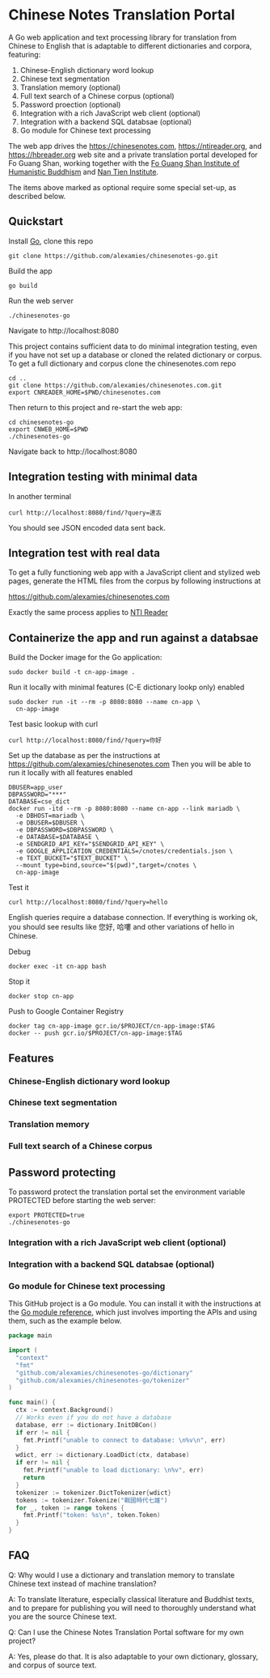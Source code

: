 # Chinese Notes Translation Portal

A Go web application and text processing library for translation from Chinese to
English that is adaptable to different dictionaries and corpora, featuring:

1. Chinese-English dictionary word lookup
2. Chinese text segmentation
3. Translation memory (optional)
4. Full text search of a Chinese corpus (optional)
5. Password proection (optional)
6. Integration with a rich JavaScript web client (optional)
7. Integration with a backend SQL databsae (optional)
8. Go module for Chinese text processing

The web app drives the https://chinesenotes.com, https://ntireader.org, and
https://hbreader.org web site and a private translation portal
developed for Fo Guang Shan, working together with the 
[Fo Guang Shan Institute of Humanistic Buddhism](http://fgsihb.org/) and
[Nan Tien Institute](https://www.nantien.edu.au/).

The items above marked as optional require some special set-up, as described
below.

## Quickstart

Install [Go](https://golang.org/doc/install),
clone this repo

```shell
git clone https://github.com/alexamies/chinesenotes-go.git
```

Build the app

```shell
go build
```

Run the web server

```shell
./chinesenotes-go
```

Navigate to http://localhost:8080

This project contains sufficient data to do minimal integration testing, even if
you have not set up a database or cloned the related dictionary or corpus. To
get a full dictionary and corpus clone the chinesenotes.com repo 

```shell
cd ..
git clone https://github.com/alexamies/chinesenotes.com.git
export CNREADER_HOME=$PWD/chinesenotes.com
```

Then return to this project and re-start the web app:

```shell
cd chinesenotes-go
export CNWEB_HOME=$PWD
./chinesenotes-go
```

Navigate back to http://localhost:8080

## Integration testing with minimal data

In another terminal

```shell
curl http://localhost:8080/find/?query=邃古
```

You should see JSON encoded data sent back.

## Integration test with real data

To get a fully functioning web app with a JavaScript client and stylized web
pages, generate the HTML files from the corpus by following instructions at

https://github.com/alexamies/chinesenotes.com

Exactly the same process applies to
[NTI Reader](https://github.com/alexamies/buddhist-dictionary)

## Containerize the app and run against a databsae

Build the Docker image for the Go application:

```
sudo docker build -t cn-app-image .
```

Run it locally with minimal features (C-E dictionary lookp only) enabled

```
sudo docker run -it --rm -p 8080:8080 --name cn-app \
  cn-app-image
```

Test basic lookup with curl
```
curl http://localhost:8080/find/?query=你好
```

Set up the database as per the instructions at 
https://github.com/alexamies/chinesenotes.com Then you will be able to run
it locally with all features enabled

```shell
DBUSER=app_user
DBPASSWORD="***"
DATABASE=cse_dict
docker run -itd --rm -p 8080:8080 --name cn-app --link mariadb \
  -e DBHOST=mariadb \
  -e DBUSER=$DBUSER \
  -e DBPASSWORD=$DBPASSWORD \
  -e DATABASE=$DATABASE \
  -e SENDGRID_API_KEY="$SENDGRID_API_KEY" \
  -e GOOGLE_APPLICATION_CREDENTIALS=/cnotes/credentials.json \
  -e TEXT_BUCKET="$TEXT_BUCKET" \
  --mount type=bind,source="$(pwd)",target=/cnotes \
  cn-app-image
```

Test it

```shell
curl http://localhost:8080/find/?query=hello
```

English queries require a database connection. If everything is working ok, you
should see results like 您好, 哈嘍 and other variations of hello in Chinese.

Debug
```
docker exec -it cn-app bash 
```

Stop it 

```shell
docker stop cn-app
```

Push to Google Container Registry

```shell
docker tag cn-app-image gcr.io/$PROJECT/cn-app-image:$TAG
docker -- push gcr.io/$PROJECT/cn-app-image:$TAG
```

## Features

### Chinese-English dictionary word lookup

### Chinese text segmentation

### Translation memory


### Full text search of a Chinese corpus

## Password protecting

To password protect the translation portal set the environment variable
PROTECTED before starting the web server:

```shell
export PROTECTED=true
./chinesenotes-go
```

### Integration with a rich JavaScript web client (optional)

### Integration with a backend SQL databsae (optional)


### Go module for Chinese text processing

This GitHub project is a Go module. You can install it with the instructions at
the [Go module reference](https://golang.org/ref/mod), which just involves
importing the APIs and using them, such as the example below.

```go
package main

import (
  "context"
  "fmt"
  "github.com/alexamies/chinesenotes-go/dictionary"
  "github.com/alexamies/chinesenotes-go/tokenizer"
)

func main() {
  ctx := context.Background()
  // Works even if you do not have a database
  database, err := dictionary.InitDBCon()
  if err != nil {
    fmt.Printf("unable to connect to database: \n%v\n", err)
  }
  wdict, err := dictionary.LoadDict(ctx, database)
  if err != nil {
    fmt.Printf("unable to load dictionary: \n%v", err)
    return
  }
  tokenizer := tokenizer.DictTokenizer{wdict}
  tokens := tokenizer.Tokenize("戰國時代七雄")
  for _, token := range tokens {
    fmt.Printf("token: %s\n", token.Token)
  }
}
```

## FAQ

Q: Why would I use a dictionary and translation memory to translate Chinese
text instead of machine translation?

A: To translate literature, especially classical literature and Buddhist texts,
and to prepare for publishing you will need to thoroughly understand what you
are the source Chinese text.

Q: Can I use the Chinese Notes Translation Portal software for my own project?

A: Yes, please do that. It is also adaptable to your own dictionary, glossary,
and corpus of source text.
